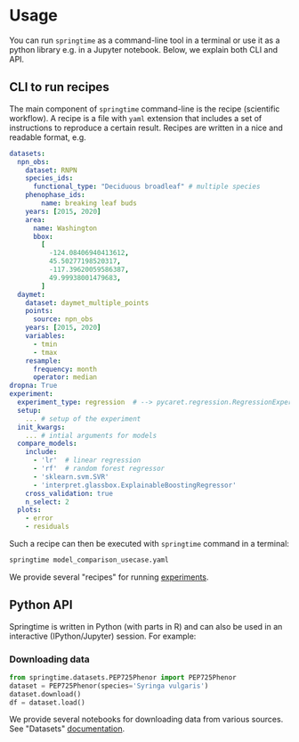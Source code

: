 <!--
SPDX-FileCopyrightText: 2023 Springtime authors

SPDX-License-Identifier: Apache-2.0
-->

# Usage

You can run `springtime` as a command-line tool in a terminal or use it as a
python library e.g. in a Jupyter notebook. Below, we explain both CLI and API.

## CLI to run recipes

The main component of `springtime` command-line is the recipe (scientific
workflow). A recipe is a file with `yaml` extension that includes a set of
instructions to reproduce a certain result. Recipes are written in a nice and
readable format,
e.g.

```yaml
datasets:
  npn_obs:
    dataset: RNPN
    species_ids:
      functional_type: "Deciduous broadleaf" # multiple species
    phenophase_ids:
        name: breaking leaf buds
    years: [2015, 2020]
    area:
      name: Washington
      bbox:
        [
          -124.08406940413612,
          45.50277198520317,
          -117.39620059586387,
          49.99938001479683,
        ]
  daymet:
    dataset: daymet_multiple_points
    points:
      source: npn_obs
    years: [2015, 2020]
    variables:
      - tmin
      - tmax
    resample:
      frequency: month
      operator: median
dropna: True
experiment:
  experiment_type: regression  # --> pycaret.regression.RegressionExperiment
  setup:
    ... # setup of the experiment
  init_kwargs:
    ... # intial arguments for models
  compare_models:
    include:
      - 'lr'  # linear regression
      - 'rf'  # random forest regressor
      - 'sklearn.svm.SVR'
      - 'interpret.glassbox.ExplainableBoostingRegressor'
    cross_validation: true
    n_select: 2
  plots:
    - error
    - residuals
```

Such a recipe can then be executed with `springtime` command in a terminal:

```bash
springtime model_comparison_usecase.yaml
```

We provide several "recipes" for running
[experiments](https://springtime.readthedocs.io/en/latest/experiments/).

## Python API

Springtime is written in Python (with parts in R) and can also be used in an
interactive (IPython/Jupyter) session. For example:

### Downloading data

```Python
from springtime.datasets.PEP725Phenor import PEP725Phenor
dataset = PEP725Phenor(species='Syringa vulgaris')
dataset.download()
df = dataset.load()
```

We provide several notebooks for downloading data from various sources.
See "Datasets"
[documentation](https://springtime.readthedocs.io/en/latest/datasets/).
